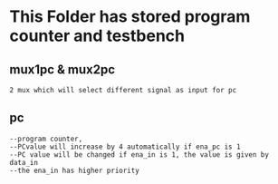 # This Folder has stored program counter and testbench

## mux1pc & mux2pc
	2 mux which will select different signal as input for pc

## pc 
	--program counter, 
	--PCvalue will increase by 4 automatically if ena_pc is 1
	--PC value will be changed if ena_in is 1, the value is given by data_in
	--the ena_in has higher priority
